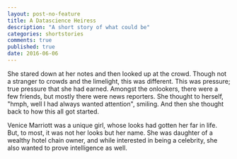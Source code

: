 ```yaml
---
layout: post-no-feature
title: A Datascience Heiress
description: "A short story of what could be"
categories: shortstories
comments: true
published: true
date: 2016-06-06
---
```


She stared down at her notes and then looked up at the crowd. Though not a stranger to crowds and the limelight, this was different. This was pressure; true pressure that she had earned. Amongst the onlookers, there were a few friends, but mostly there were news reporters. She thought to herself, "hmph, well I had always wanted attention", smiling. And then she thought back to how this all got started.

Venice Marriott was a unique girl, whose looks had gotten her far in life. But, to most, it was not her looks but her name. She was daughter of a wealthy hotel chain owner, and while interested in being a celebrity, she also wanted to prove intelligence as well.

